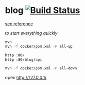 # blog [![Build Status](https://travis-ci.org/IrinaRozhnovskaya/blog.svg?branch=master)](https://travis-ci.org/IrinaRozhnovskaya/blog)

[see reference](https://irinarozhnovskaya.github.io/blog/#developer-guide)

_to start everything quickly_

```bash
mvn
mvn -f docker/pom.xml -P all-up

http :80/
http :80/blog/api

mvn -f docker/pom.xml -P all-down
```

open http://127.0.0.1/
